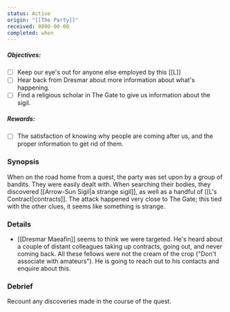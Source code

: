 ```yaml
---
status: Active
origin: "[[The Party]]"
received: 0000-00-00
completed: when
---
```

##### Objectives:
- [ ] Keep our eye's out for anyone else employed by this [[L]]
- [ ] Hear back from Dresmar about more information about what's happening.
- [ ] Find a religious scholar in The Gate to give us information about the sigil.

##### Rewards:
- [ ] The satisfaction of knowing why people are coming after us, and the proper information to get rid of them.

### Synopsis
When on the road home from a quest, the party was set upon by a group of bandits. They were easily dealt with. When searching their bodies, they discovered [[Arrow-Sun Sigil|a strange sigil]], as well as a handful of [[L's Contract|contracts]]. The attack happened very close to The Gate; this tied with the other clues, it seems like something is strange.

### Details

- [[Dresmar Maeafin]] seems to think we were targeted. He's heard about a couple of distant colleagues taking up contracts, going out, and never coming back. All these fellows were not the cream of the crop ("Don't associate with amateurs"). He is going to reach out to his contacts and enquire about this.

### Debrief
Recount any discoveries made in the course of the quest.